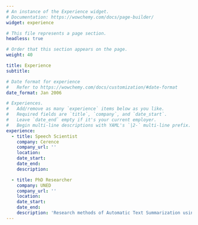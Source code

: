 ```yaml
---
# An instance of the Experience widget.
# Documentation: https://wowchemy.com/docs/page-builder/
widget: experience

# This file represents a page section.
headless: true

# Order that this section appears on the page.
weight: 40

title: Experience
subtitle:

# Date format for experience
#   Refer to https://wowchemy.com/docs/customization/#date-format
date_format: Jan 2006

# Experiences.
#   Add/remove as many `experience` items below as you like.
#   Required fields are `title`, `company`, and `date_start`.
#   Leave `date_end` empty if it's your current employer.
#   Begin multi-line descriptions with YAML's `|2-` multi-line prefix.
experience:
  - title: Speech Scientist
    company: Cerence
    company_url: ''
    location: 
    date_start: 
    date_end: 
    description: 

  - title: PhD Researcher
    company: UNED
    company_url: ''
    location: 
    date_start: 
    date_end: 
    description: 'Research methods of Automatic Text Summarization using Deep Learning'
---
```

